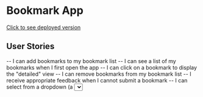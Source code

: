# Bookmark App

[Click to see deployed version](https://thinkful-ei-narwhal.github.io/-isaac_elesia-bookmark-app/)

## User Stories

-- I can add bookmarks to my bookmark list
-- I can see a list of my bookmarks when I first open the app
-- I can click on a bookmark to display the "detailed" view
-- I can remove bookmarks from my bookmark list
-- I receive appropriate feedback when I cannot submit a bookmark
-- I can select from a dropdown (a <select> element) a "minimum rating" to filter the list by all bookmarks rated at or above the chosen selection
-- I can edit the rating and description of a bookmark in my list
